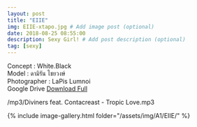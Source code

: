 ```yaml
---
layout: post
title: "EIIE"
img: EIIE-xtapo.jpg # Add image post (optional)
date: 2018-08-25 08:55:00
description: Sexy Girl! # Add post description (optional)
tag: [sexy]
---
```

Concept : White.Black  
Model : ดามิรัน ไชยวงษ์  
Photographer : LaPis Lumnoi  
Google Drive [Download Full](http://gestyy.com/e0GeOh)

/mp3/Diviners feat. Contacreast - Tropic Love.mp3

{% include image-gallery.html folder="/assets/img/A1/EIIE/" %}
